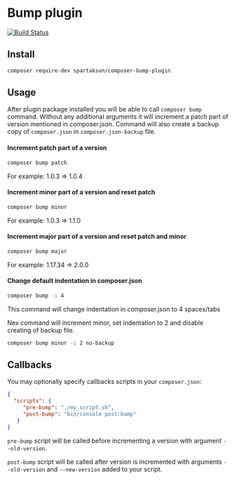 # Bump plugin
[![Build Status](https://travis-ci.org/spartaksun/composer-bump-plugin.svg?branch=master)](https://travis-ci.org/spartaksun/composer-bump-plugin)

## Install
```bash
composer require-dev spartaksun/composer-bump-plugin
```

## Usage
After plugin package installed you will be able to call `composer bump` command.
Without any additional arguments it will increment a patch part of version mentioned in composer.json.
Command will also create a backup copy of `composer.json` in `composer.json-backup` file.

#### Increment patch part of a version

 ```bash
composer bump patch
```
For example: 1.0.3 => 1.0.4



#### Increment minor part of a version and reset patch

 ```bash
composer bump minor
```
For example: 1.0.3 => 1.1.0



#### Increment major part of a version and reset patch and minor

 ```bash
composer bump major
```
For example: 1.17.34 => 2.0.0


#### Change default indentation in composer.json
```bash
composer bump -i 4
```
This command will change indentation in composer.json to 4 spaces/tabs


Nex command will increment minor, set indentation to 2 and disable creating of backup file.
```bash
composer bump minor -i 2 no-backup
```

## Callbacks
You may optionally specify callbacks scripts in your `composer.json`:
```json
{
  "scripts": {
     "pre-bump": "./my_script.sh",
     "post-bump": "bin/console post:bump"
   }
}
```
`pre-bump` script will be called before incrementing a version with argument `--old-version`.

`post-bump` script will be called after version is incremented with arguments `--old-version` and `--new-version` added to your script. 
